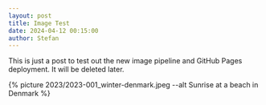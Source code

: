```yaml
---
layout: post
title: Image Test
date: 2024-04-12 00:15:00
author: Stefan
---
```


This is just a post to test out the new image pipeline and GitHub Pages deployment. It will be deleted later.

{% picture 2023/2023-001_winter-denmark.jpeg --alt Sunrise at a beach in Denmark %}
